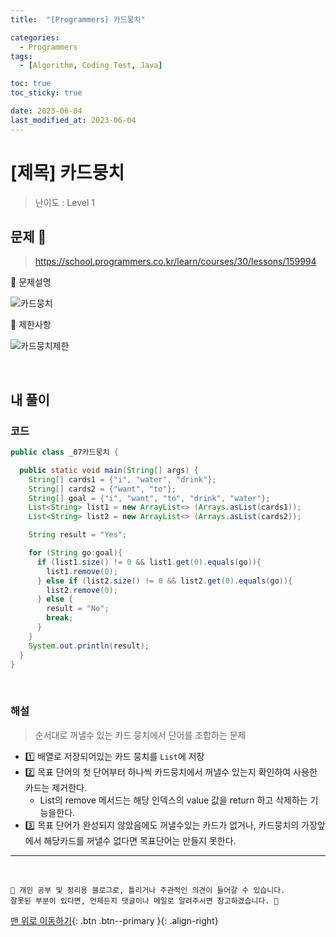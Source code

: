 ```yaml
---
title:  "[Programmers] 카드뭉치" 

categories:
  - Programmers
tags:
  - [Algorithm, Coding Test, Java]

toc: true
toc_sticky: true

date: 2023-06-04
last_modified_at: 2023-06-04
---
```


# [제목] 카드뭉치

> 난이도 : Level 1

## 문제 🎯

> <https://school.programmers.co.kr/learn/courses/30/lessons/159994>

📢 문제설명

![카드뭉치](https://github.com/hwet-j/hwet-j.github.io/assets/81364742/5a695ed7-665b-4494-a69f-7429b7b185d7)

📢 제한사항

![카드뭉치제한](https://github.com/hwet-j/hwet-j.github.io/assets/81364742/e2daf1d6-b83a-437d-a4ae-7e827c35cf44)


<br>

## 내 풀이

### 코드

```java
public class _07카드뭉치 {

  public static void main(String[] args) {
    String[] cards1 = {"i", "water", "drink"};
    String[] cards2 = {"want", "to"};
    String[] goal = {"i", "want", "to", "drink", "water"};
    List<String> list1 = new ArrayList<> (Arrays.asList(cards1));
    List<String> list2 = new ArrayList<> (Arrays.asList(cards2));

    String result = "Yes";

    for (String go:goal){
      if (list1.size() != 0 && list1.get(0).equals(go)){
        list1.remove(0);
      } else if (list2.size() != 0 && list2.get(0).equals(go)){
        list2.remove(0);
      } else {
        result = "No";
        break;
      }
    }
    System.out.println(result);
  }
}

```

<br>

### 해설 

> 순서대로 꺼낼수 있는 카드 뭉치에서 단어를 조합하는 문제

- 1️⃣ 배열로 저장되어있는 카드 뭉치를 `List`에 저장
- 2️⃣ 목표 단어의 첫 단어부터 하나씩 카드뭉치에서 꺼낼수 있는지 확인하여 사용한 카드는 제거한다.
  - List의 remove 메서드는 해당 인덱스의 value 값을 return 하고 삭제하는 기능을한다.
- 3️⃣ 목표 단어가 완성되지 않았음에도 꺼낼수있는 카드가 없거나, 카드뭉치의 가장앞에서 해당카드를 꺼낼수 없다면 목표단어는 만들지 못한다. 

***
<br> 

    📢 개인 공부 및 정리용 블로그로, 틀리거나 주관적인 의견이 들어갈 수 있습니다.
    잘못된 부분이 있다면, 언제든지 댓글이나 메일로 알려주시면 참고하겠습니다. 🔔

[맨 위로 이동하기](#){: .btn .btn--primary }{: .align-right}
